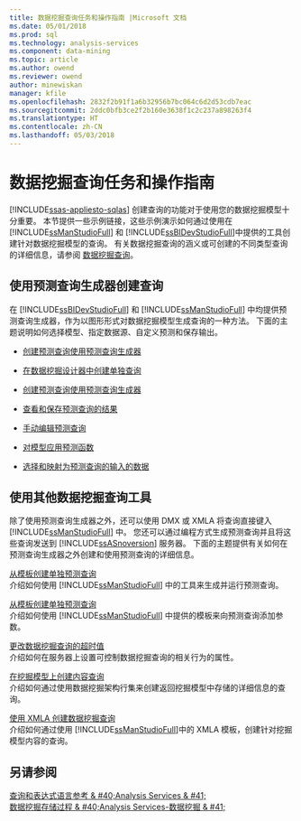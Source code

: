 ```yaml
---
title: 数据挖掘查询任务和操作指南 |Microsoft 文档
ms.date: 05/01/2018
ms.prod: sql
ms.technology: analysis-services
ms.component: data-mining
ms.topic: article
ms.author: owend
ms.reviewer: owend
author: minewiskan
manager: kfile
ms.openlocfilehash: 2832f2b91f1a6b32956b7bc064c6d2d53cdb7eac
ms.sourcegitcommit: 2ddc0bfb3ce2f2b160e3638f1c2c237a898263f4
ms.translationtype: HT
ms.contentlocale: zh-CN
ms.lasthandoff: 05/03/2018
---
```

# <a name="data-mining-query-tasks-and-how-tos"></a>数据挖掘查询任务和操作指南
[!INCLUDE[ssas-appliesto-sqlas](../../includes/ssas-appliesto-sqlas.md)]
  创建查询的功能对于使用您的数据挖掘模型十分重要。 本节提供一些示例链接，这些示例演示如何通过使用在 [!INCLUDE[ssManStudioFull](../../includes/ssmanstudiofull-md.md)] 和 [!INCLUDE[ssBIDevStudioFull](../../includes/ssbidevstudiofull-md.md)]中提供的工具创建针对数据挖掘模型的查询。 有关数据挖掘查询的涵义或可创建的不同类型查询的详细信息，请参阅 [数据挖掘查询](../../analysis-services/data-mining/data-mining-queries.md)。  
  
## <a name="creating-queries-with-prediction-query-builder"></a>使用预测查询生成器创建查询  
 在 [!INCLUDE[ssBIDevStudioFull](../../includes/ssbidevstudiofull-md.md)] 和 [!INCLUDE[ssManStudioFull](../../includes/ssmanstudiofull-md.md)] 中均提供预测查询生成器，作为以图形形式对数据挖掘模型生成查询的一种方法。 下面的主题说明如何选择模型、指定数据源、自定义预测和保存输出。  
  
-   [创建预测查询使用预测查询生成器](../../analysis-services/data-mining/create-a-prediction-query-using-the-prediction-query-builder.md)  
  
-   [在数据挖掘设计器中创建单独查询](../../analysis-services/data-mining/create-a-singleton-query-in-the-data-mining-designer.md)  
  
-   [创建预测查询使用预测查询生成器](../../analysis-services/data-mining/create-a-prediction-query-using-the-prediction-query-builder.md)  
  
-   [查看和保存预测查询的结果](../../analysis-services/data-mining/view-and-save-the-results-of-a-prediction-query.md)  
  
-   [手动编辑预测查询](../../analysis-services/data-mining/manually-edit-a-prediction-query.md)  
  
-   [对模型应用预测函数](../../analysis-services/data-mining/apply-prediction-functions-to-a-model.md)  
  
-   [选择和映射为预测查询的输入的数据](../../analysis-services/data-mining/choose-and-map-input-data-for-a-prediction-query.md)  
  
## <a name="using-other-data-mining-query-tools"></a>使用其他数据挖掘查询工具  
 除了使用预测查询生成器之外，还可以使用 DMX 或 XMLA 将查询直接键入 [!INCLUDE[ssManStudioFull](../../includes/ssmanstudiofull-md.md)] 中。 您还可以通过编程方式生成预测查询并且将这些查询发送到 [!INCLUDE[ssASnoversion](../../includes/ssasnoversion-md.md)] 服务器。 下面的主题提供有关如何在预测查询生成器之外创建和使用预测查询的详细信息。  
  
 [从模板创建单独预测查询](../../analysis-services/data-mining/create-a-singleton-prediction-query-from-a-template.md)  
 介绍如何使用 [!INCLUDE[ssManStudioFull](../../includes/ssmanstudiofull-md.md)] 中的工具来生成并运行预测查询。  
  
 [从模板创建单独预测查询](../../analysis-services/data-mining/create-a-singleton-prediction-query-from-a-template.md)  
 介绍如何使用 [!INCLUDE[ssManStudioFull](../../includes/ssmanstudiofull-md.md)] 中提供的模板来向预测查询添加参数。  
  
 [更改数据挖掘查询的超时值](../../analysis-services/data-mining/change-the-time-out-value-for-data-mining-queries.md)  
 介绍如何在服务器上设置可控制数据挖掘查询的相关行为的属性。  
  
 [在挖掘模型上创建内容查询](../../analysis-services/data-mining/create-a-content-query-on-a-mining-model.md)  
 介绍如何通过使用数据挖掘架构行集来创建返回挖掘模型中存储的详细信息的查询。  
  
 [使用 XMLA 创建数据挖掘查询](../../analysis-services/data-mining/create-a-data-mining-query-by-using-xmla.md)  
 介绍如何通过使用 [!INCLUDE[ssManStudioFull](../../includes/ssmanstudiofull-md.md)]中的 XMLA 模板，创建针对挖掘模型内容的查询。  
  
## <a name="see-also"></a>另请参阅  
 [查询和表达式语言参考 & #40;Analysis Services & #41;](http://msdn.microsoft.com/library/9597533d-35f4-4742-9d8c-7af392163527)   
 [数据挖掘存储过程 & #40;Analysis Services-数据挖掘 & #41;](../../analysis-services/data-mining/data-mining-stored-procedures-analysis-services-data-mining.md)  
  
  
